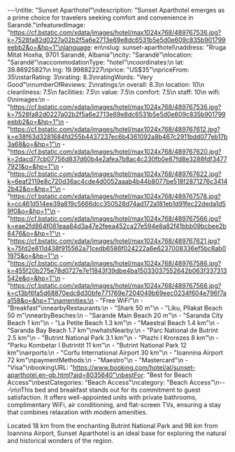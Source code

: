 ---\ntitle: "Sunset Aparthotel"\ndescription: "Sunset Aparthotel emerges as a prime choice for travelers seeking comfort and convenience in Sarandë."\nfeaturedImage: "https://cf.bstatic.com/xdata/images/hotel/max1024x768/489767536.jpg?k=7528fa82d0227a02b2f5a6e2713e69e8dc6531b5e5d0e609c835b901799eebb2&o=&hp=1"\nlanguage: en\nslug: sunset-aparthotel\naddress: "Rruga Mitat Hoxha, 9701 Sarandë, Albania"\ncity: "Sarandë"\nlocation: "Sarandë"\naccommodationType: "hotel"\ncoordinates:\n  lat: 39.86925821\n  lng: 19.99882227\nprice: "US$35"\npriceFrom: 35\nstarRating: 3\nrating: 8.3\nratingWords: "Very Good"\nnumberOfReviews: 2\nratings:\n  overall: 8.3\n  location: 10\n  cleanliness: 7.5\n  facilities: 7.5\n  value: 7.5\n  comfort: 7.5\n  staff: 10\n  wifi: 0\nimages:\n  - "https://cf.bstatic.com/xdata/images/hotel/max1024x768/489767536.jpg?k=7528fa82d0227a02b2f5a6e2713e69e8dc6531b5e5d0e609c835b901799eebb2&o=&hp=1"\n  - "https://cf.bstatic.com/xdata/images/hotel/max1024x768/489767612.jpg?k=e38f63d3281684fd255b4437237ec6b4361092a8b467c2911bdd077eb17b3a68&o=&hp=1"\n  - "https://cf.bstatic.com/xdata/images/hotel/max1024x768/489767620.jpg?k=2dacd77cb07756d837d60b4e2afea7b8ac4c230fb0e87fd8e3288fdf34777921&o=&hp=1"\n  - "https://cf.bstatic.com/xdata/images/hotel/max1024x768/489767622.jpg?k=6eaf2119e8c720d36ac4cde4d0052aaab4b44b8077be518f2871276c34142b42&o=&hp=1"\n  - "https://cf.bstatic.com/xdata/images/hotel/max1024x768/489767578.jpg?k=cc461d514ee39a819c5666dcc350528d74ad172a181eb1d91fec22deda1d59f0&o=&hp=1"\n  - "https://cf.bstatic.com/xdata/images/hotel/max1024x768/489767566.jpg?k=eae2fd864f081eaa84d3a47e2feea452ca27e594e8a82f41bbb09bcbee2b6476&o=&hp=1"\n  - "https://cf.bstatic.com/xdata/images/hotel/max1024x768/489767621.jpg?k=75fd2e811d438f915562a71cedb6586f024222a6e6237008336ef5bc8ab01975&o=&hp=1"\n  - "https://cf.bstatic.com/xdata/images/hotel/max1024x768/489767586.jpg?k=455f20b275e78d0727e7e11843f39dbe4ba15033037552642b063f337313542e&o=&hp=1"\n  - "https://cf.bstatic.com/xdata/images/hotel/max1024x768/489767568.jpg?k=c13bf6fa5d68870edc8d30bfe771769e7204049b69eec0234f604e796f7aa158&o=&hp=1"\namenities:\n  - "Free WiFi"\n  - "Breakfast"\nnearbyRestaurants:\n  - "Shark 50 m"\n  - "Liku, Pllakat Beach 50 m"\nnearbyBeaches:\n  - "Sarande Main Beach 20 m"\n  - "Saranda City Beach 1 km"\n  - "La Petite Beach 1.3 km"\n  - "Maestral Beach 1.4 km"\n  - "Saranda Bay Beach 1.7 km"\nwhatsNearby:\n  - "Parc National de Butrint 2.5 km"\n  - "Butrint National Park 3.1 km"\n  - "Plazhi I Krorezes 8 km"\n  - "Parku Kombetar I Butrintit 11 km"\n  - "Butrint National Park 12 km"\nairports:\n  - "Corfu International Airport 30 km"\n  - "Ioannina Airport 72 km"\npaymentMethods:\n  - "Maestro"\n  - "Mastercard"\n  - "Visa"\nbookingURL: "https://www.booking.com/hotel/al/sunset-aparthotel.en-gb.html?aid=8035640"\nbestFor: "Best for Beach Access"\nbestCategories: "Beach Access"\ncategory: "Beach Access"\n---\n\nThis bed and breakfast stands out for its commitment to guest satisfaction. It offers well-appointed units with private bathrooms, complimentary WiFi, air conditioning, and flat-screen TVs, ensuring a stay that combines relaxation with modern amenities. 

Located 18 km from the enchanting Butrint National Park and 98 km from Ioannina Airport, Sunset Aparthotel is an ideal base for exploring the natural and historical wonders of the region.